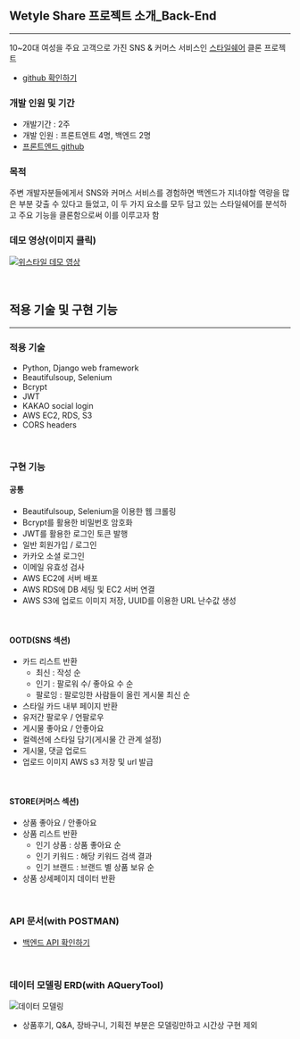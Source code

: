 ## Wetyle Share 프로젝트 소개_Back-End
---
10~20대 여성을 주요 고객으로 가진 SNS & 커머스 서비스인 [스타일쉐어](https://www.styleshare.kr/) 클론 프로젝트
- [github 확인하기](https://github.com/wecode-bootcamp-korea/wetyle-share-backend)

### 개발 인원 및 기간
- 개발기간 : 2주
- 개발 인원 : 프론트엔트 4명, 백엔드 2명
- [프론트엔드 github](https://github.com/wecode-bootcamp-korea/wetyle-share-frontend)

### 목적
주변 개발자분들에게서 SNS와 커머스 서비스를 경험하면 백엔드가 지녀야할 역량을 많은 부분 갖출 수 있다고 들었고, 이 두 가지 요소를 모두 담고 있는 스타일쉐어를 분석하고 주요 기능을 클론함으로써 이를 이루고자 함

### 데모 영상(이미지 클릭)

[![위스타일 데모 영상](https://images.velog.io/images/devmin/post/48a64649-611c-4ee9-9b81-880eaa7914d8/%E1%84%89%E1%85%B3%E1%84%89%E1%85%A3%E1%86%BA%2015.png)](https://www.youtube.com/watch?v=Wd_x8jr5elM)

<br>

## 적용 기술 및 구현 기능
--- 
### 적용 기술
- Python, Django web framework
- Beautifulsoup, Selenium
- Bcrypt
- JWT
- KAKAO social login
- AWS EC2, RDS, S3
- CORS headers

</br>


### 구현 기능
#### 공통
- Beautifulsoup, Selenium을 이용한 웹 크롤링
- Bcrypt를 활용한 비밀번호 암호화
- JWT를 활용한 로그인 토큰 발행
- 일반 회원가입 / 로그인
- 카카오 소셜 로그인
- 이메일 유효성 검사
- AWS EC2에 서버 배포
- AWS RDS에 DB 세팅 및 EC2 서버 연결
- AWS S3에 업로드 이미지 저장, UUID를 이용한 URL 난수값 생성

</br>

#### OOTD(SNS 섹션)
- 카드 리스트 반환
	- 최신 : 작성 순
	- 인기 : 팔로워 수/ 좋아요 수 순
	- 팔로잉 : 팔로잉한 사람들이 올린 게시물 최신 순
- 스타일 카드 내부 페이지 반환
- 유저간 팔로우 / 언팔로우
- 게시물 좋아요 / 안좋아요
- 컬렉션에 스타일 담기(게시물 간 관계 설정)
- 게시물, 댓글 업로드
- 업로드 이미지 AWS s3 저장 및 url 발급

</br>


#### STORE(커머스 섹션)
- 상품 좋아요 / 안좋아요
- 상품 리스트 반환
	- 인기 상품 : 상품 좋아요 순
	- 인기 키워드 : 해당 키워드 검색 결과
	- 인기 브랜드 : 브랜드 별 상품 보유 순
- 상품 상세페이지 데이터 반환

</br>

### API 문서(with POSTMAN)
- [백엔드 API 확인하기](https://documenter.getpostman.com/view/10398706/SzRw2B3K?version=latest)

</br>

### 데이터 모델링 ERD(with AQueryTool)
![데이터 모델링](https://images.velog.io/images/devmin/post/3f3c0567-24ef-44cd-8f79-8ba9368998c1/wetyle-share-ERD.png)

- 상품후기, Q&A, 장바구니, 기획전 부분은 모델링만하고 시간상 구현 제외



